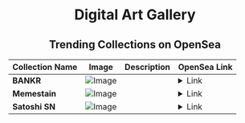 <div align="center">

# Digital Art Gallery

## Trending Collections on OpenSea

| Collection Name                       | Image                                                                                     | Description                       | OpenSea Link                                                                                          |
|---------------------------------------|-------------------------------------------------------------------------------------------|-----------------------------------|--------------------------------------------------------------------------------------------------------|
| **BANKR** | ![Image](https://i.seadn.io/s/raw/files/c764c18eadc80f23b2f586bf190bba92.jpg?w=500&auto=format?w=200&auto=format) |  | <details><summary>Link</summary>[BANKR](https://opensea.io/collection/bankr-4)</details> |
| **Memestain** | ![Image](https://i.seadn.io/s/raw/files/a87cdc80e7aa015aff6ece4c2d3d8fb2.webp?w=500&auto=format?w=200&auto=format) |  | <details><summary>Link</summary>[Memestain](https://opensea.io/collection/memestain)</details> |
| **Satoshi SN** | ![Image](https://i.seadn.io/s/raw/files/51a4200bf74ace153d71acc0dece81ad.png?w=500&auto=format?w=200&auto=format) |  | <details><summary>Link</summary>[Satoshi SN](https://opensea.io/collection/satoshi-sn)</details> |

</div>